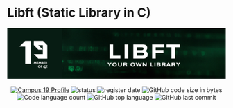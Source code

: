 # Libft (Static Library in C)
![libft header](https://github.com/P-Claus/libft/blob/main/subject/LIBFT-header.png)

<p align='center'>
	<a href='https://profile.intra.42.fr/users/pclaus' target="_blank"><img alt="Campus 19 Profile" src="https://img.shields.io/badge/Campus%2019%20Profile-071C13" ></a>
<img alt="status" src="https://img.shields.io/badge/status-ongoing-success?color=071C13&style=flat-square"/>
  	<img alt="register date" src="https://img.shields.io/badge/registered-16%20%2F%2010%20%2F%202023-success?color=071C13&style=flat-square"/>
<img alt="GitHub code size in bytes" src="https://img.shields.io/github/languages/code-size/P-Claus/libft?color=071C13" />
	<img alt="Code language count" src="https://img.shields.io/github/languages/count/P-Claus/libft?color=071C13" />
	<img alt="GitHub top language" src="https://img.shields.io/github/languages/top/P-Claus/libft?color=071C13" />
	<img alt="GitHub last commit" src="https://img.shields.io/github/last-commit/P-Claus/libft?color=071C13" />

	
</p>

